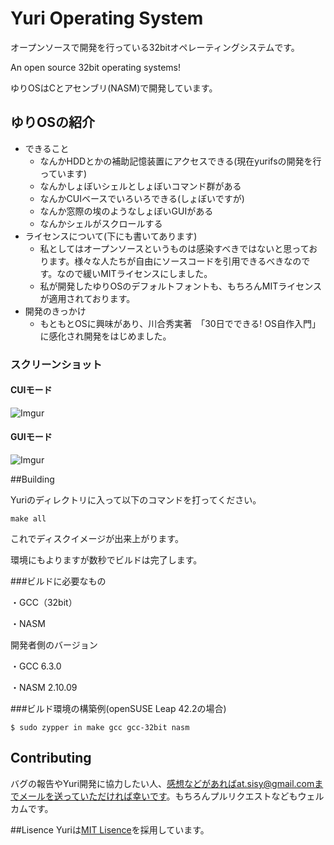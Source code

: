 # Yuri Operating System

オープンソースで開発を行っている32bitオペレーティングシステムです。

An open source 32bit operating systems!

ゆりOSはCとアセンブリ(NASM)で開発しています。

## ゆりOSの紹介
- できること
  - なんかHDDとかの補助記憶装置にアクセスできる(現在yurifsの開発を行っています)
  - なんかしょぼいシェルとしょぼいコマンド群がある
  - なんかCUIベースでいろいろできる(しょぼいですが)
  - なんか窓際の埃のようなしょぼいGUIがある
  - なんかシェルがスクロールする
- ライセンスについて(下にも書いてあります)
  - 私としてはオープンソースというものは感染すべきではないと思っております。様々な人たちが自由にソースコードを引用できるべきなのです。なので緩いMITライセンスにしました。
  - 私が開発したゆりOSのデフォルトフォントも、もちろんMITライセンスが適用されております。
- 開発のきっかけ
  - もともとOSに興味があり、川合秀実著　「30日でできる! OS自作入門」に感化され開発をはじめました。

### スクリーンショット

#### CUIモード
![Imgur](http://i.imgur.com/02xXbaP.png)

#### GUIモード
![Imgur](http://i.imgur.com/nS7hXqB.png)

##Building

Yuriのディレクトリに入って以下のコマンドを打ってください。


```
make all
```

これでディスクイメージが出来上がります。

環境にもよりますが数秒でビルドは完了します。


###ビルドに必要なもの


・GCC（32bit）


・NASM

開発者側のバージョン

・GCC 6.3.0

・NASM 2.10.09

###ビルド環境の構築例(openSUSE Leap 42.2の場合)

```
$ sudo zypper in make gcc gcc-32bit nasm
```

## Contributing

バグの報告やYuri開発に協力したい人、感想などがあればat.sisy@gmail.comまでメールを送っていただければ幸いです。もちろんプルリクエストなどもウェルカムです。

##Lisence
Yuriは[MIT Lisence](https://opensource.org/licenses/MIT)を採用しています。
